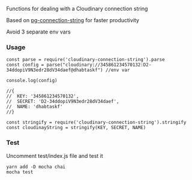 Functions for dealing with a Cloudinary connection string

Based on [pg-connection-string](https://www.npmjs.com/package/pg-connection-string) for faster productivity

Avoid 3 separate env vars

### Usage

```
const parse = require('cloudinary-connection-string').parse
const config = parse("cloudinary://345861234570132:D2-34ddopiV9N3edr28dV34daef@dhabtaskf") //env var

console.log(config)

//{
//  KEY: '345861234570132',
//  SECRET: 'D2-34ddopiV9N3edr28dV34daef',
//  NAME: 'dhabtaskf'
//}
```

```
const stringify = require('cloudinary-connection-string').stringify
const cloudinayString = stringify(KEY, SECRET, NAME)
```

### Test

Uncomment test/index.js file and test it

```
yarn add -D mocha chai
mocha test
```
